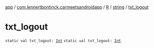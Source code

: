 [app](../../../index.md) / [com.lennertbontinck.carmeetsandroidapp](../../index.md) / [R](../index.md) / [string](index.md) / [txt_logout](./txt_logout.md)

# txt_logout

`static val txt_logout: `[`Int`](https://kotlinlang.org/api/latest/jvm/stdlib/kotlin/-int/index.html)
`static val txt_logout: `[`Int`](https://kotlinlang.org/api/latest/jvm/stdlib/kotlin/-int/index.html)